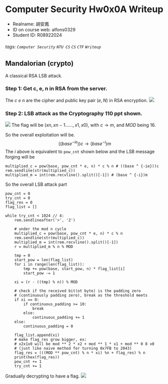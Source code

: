 # Computer Security Hw0x0A Writeup
* Realname: 胡安鳳
* ID on course web: alfons0329
* Student ID: R08922024
###### tags: `Computer Security` `NTU CS` `CS` `CTF` `Writeup`

## Mandalorian (crypto)
A classical RSA LSB attack.

### Step 1: Get c, e, n in RSA from the server.

The $c$ $e$ $n$ are the cipher and public key pair $(e, N)$ in RSA encryption.
![](https://i.imgur.com/DpeBL28.png)

### Step 2: LSB attack as the Cryptography 110 ppt shown.
![](https://i.imgur.com/l4zx505.png)
The flag will be $(xn, xn - 1 ......, x1, x0)$, with $c \rightarrow m$, and $MOD$ being 16.

So the overall exploitation will be.
$$((base ^ {-ie}))c \rightarrow (base ^ {-i})m$$
The $i$ above is equivalent to `pow_cnt` shown below and the LSB message forging will be 

```python=
multiplied_c = pow(base, pow_cnt * e, n) * c % n # ((base ^ {-ie}))c
rem.sendline(str(multiplied_c))
multiplied_m = int(rem.recvline().split()[-1]) # (base ^ {-i})m
```

So the overall LSB attack part

```python=
pow_cnt = 0
try_cnt = 0
flag_res = 0
flag_list = []

while try_cnt < 1024 // 4:
    rem.sendlineafter('>', '2')

    # under the mod n cycle
    multiplied_c = pow(base, pow_cnt * e, n) * c % n
    rem.sendline(str(multiplied_c))
    multiplied_m = int(rem.recvline().split()[-1])
    r = multiplied_m % n % MOD

    tmp = 0
    start_pow = len(flag_list)
    for i in range(len(flag_list)):
        tmp += pow(base, start_pow, n) * flag_list[i]
        start_pow -= 1

    xi = (r - ((tmp) % n)) % MOD

    # check if the received bit(ot byte) is the padding zero 
    # (continuously padding zero), break as the threshold meets
    if xi == 0:
        if continuous_padding >= 10:
            break
        else:
            continuous_padding += 1
    else:
        continuous_padding = 0

    flag_list.append(xi)
    # make flag_res grow bigger, ex: 
    # x2x1x0 will be mod ** 2 * x2 + mod ** 1 * x1 + mod ** 0 8 x0 
    # (just like naive method for turning 0x7FB to 2043)
    flag_res = (((MOD ** pow_cnt) % n * xi) %n + flag_res) % n
    print(hex(flag_res))
    pow_cnt += 1
    try_cnt += 1
```

Gradually decrypting to have a flag.
![](https://i.imgur.com/KqhWSEP.png)
